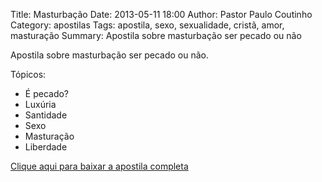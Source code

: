 Title: Masturbação
Date: 2013-05-11 18:00
Author: Pastor Paulo Coutinho
Category: apostilas
Tags: apostila, sexo, sexualidade, cristã, amor, masturação
Summary: Apostila sobre masturbação ser pecado ou não

Apostila sobre masturbação ser pecado ou não.

Tópicos:

- É pecado?
- Luxúria
- Santidade
- Sexo
- Masturação
- Liberdade


[Clique aqui para baixar a apostila completa](https://www.dropbox.com/s/ctlx21hog7wq92f/Masturba%C3%A7%C3%A3o.pdf?dl=1)